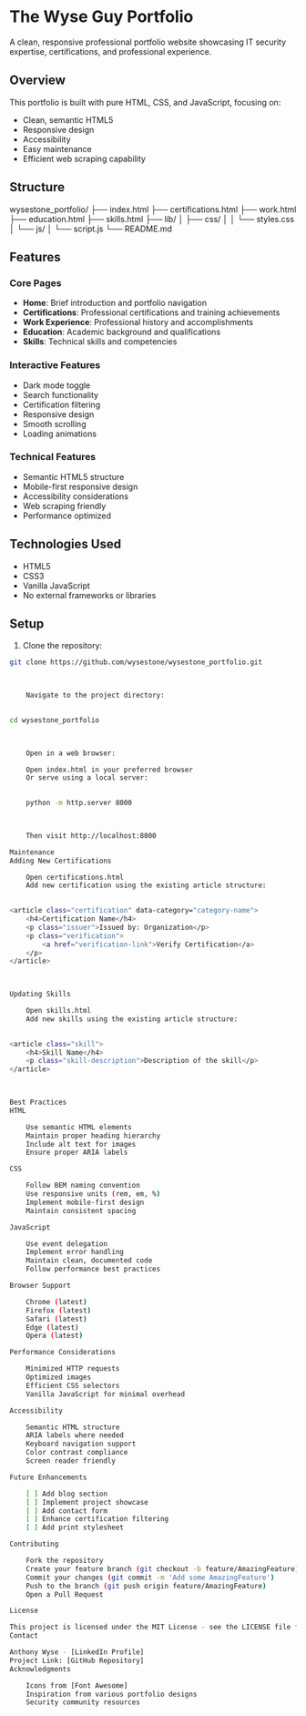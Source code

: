 # The Wyse Guy Portfolio

A clean, responsive professional portfolio website showcasing IT security expertise, certifications, and professional experience.

## Overview

This portfolio is built with pure HTML, CSS, and JavaScript, focusing on:
- Clean, semantic HTML5
- Responsive design
- Accessibility
- Easy maintenance
- Efficient web scraping capability

## Structure


    

wysestone_portfolio/
├── index.html
├── certifications.html
├── work.html
├── education.html
├── skills.html
├── lib/
│   ├── css/
│   │   └── styles.css
│   └── js/
│       └── script.js
└── README.md

    

## Features

### Core Pages
- **Home**: Brief introduction and portfolio navigation
- **Certifications**: Professional certifications and training achievements
- **Work Experience**: Professional history and accomplishments
- **Education**: Academic background and qualifications
- **Skills**: Technical skills and competencies

### Interactive Features
- Dark mode toggle
- Search functionality
- Certification filtering
- Responsive design
- Smooth scrolling
- Loading animations

### Technical Features
- Semantic HTML5 structure
- Mobile-first responsive design
- Accessibility considerations
- Web scraping friendly
- Performance optimized

## Technologies Used

- HTML5
- CSS3
- Vanilla JavaScript
- No external frameworks or libraries

## Setup

1. Clone the repository:
```bash
git clone https://github.com/wysestone/wysestone_portfolio.git

    

    Navigate to the project directory:

    
cd wysestone_portfolio

    

    Open in a web browser:

    Open index.html in your preferred browser
    Or serve using a local server:

        
    python -m http.server 8000

        

    Then visit http://localhost:8000

Maintenance
Adding New Certifications

    Open certifications.html
    Add new certification using the existing article structure:

    
<article class="certification" data-category="category-name">
    <h4>Certification Name</h4>
    <p class="issuer">Issued by: Organization</p>
    <p class="verification">
        <a href="verification-link">Verify Certification</a>
    </p>
</article>

    

Updating Skills

    Open skills.html
    Add new skills using the existing article structure:

    
<article class="skill">
    <h4>Skill Name</h4>
    <p class="skill-description">Description of the skill</p>
</article>

    

Best Practices
HTML

    Use semantic HTML elements
    Maintain proper heading hierarchy
    Include alt text for images
    Ensure proper ARIA labels

CSS

    Follow BEM naming convention
    Use responsive units (rem, em, %)
    Implement mobile-first design
    Maintain consistent spacing

JavaScript

    Use event delegation
    Implement error handling
    Maintain clean, documented code
    Follow performance best practices

Browser Support

    Chrome (latest)
    Firefox (latest)
    Safari (latest)
    Edge (latest)
    Opera (latest)

Performance Considerations

    Minimized HTTP requests
    Optimized images
    Efficient CSS selectors
    Vanilla JavaScript for minimal overhead

Accessibility

    Semantic HTML structure
    ARIA labels where needed
    Keyboard navigation support
    Color contrast compliance
    Screen reader friendly

Future Enhancements

    [ ] Add blog section
    [ ] Implement project showcase
    [ ] Add contact form
    [ ] Enhance certification filtering
    [ ] Add print stylesheet

Contributing

    Fork the repository
    Create your feature branch (git checkout -b feature/AmazingFeature)
    Commit your changes (git commit -m 'Add some AmazingFeature')
    Push to the branch (git push origin feature/AmazingFeature)
    Open a Pull Request

License

This project is licensed under the MIT License - see the LICENSE file for details
Contact

Anthony Wyse - [LinkedIn Profile]
Project Link: [GitHub Repository]
Acknowledgments

    Icons from [Font Awesome]
    Inspiration from various portfolio designs
    Security community resources
